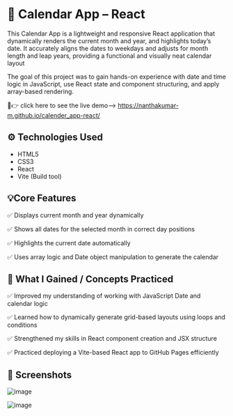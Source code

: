 # 📅 Calendar App – React 

This Calendar App is a lightweight and responsive React application that dynamically renders the current month and year, and highlights today’s date. It accurately aligns the dates to weekdays and adjusts for month length and leap years, providing a functional and visually neat calendar layout

The goal of this project was to gain hands-on experience with date and time logic in JavaScript, use React state and component structuring, and apply array-based rendering.

🔗👉 click here to see the live demo--> https://nanthakumar-m.github.io/calender_app-react/

## ⚙️ Technologies Used

- HTML5
- CSS3
- React
- Vite (Build tool)

## 💡Core Features

✅ Displays current month and year dynamically

✅ Shows all dates for the selected month in correct day positions

✅ Highlights the current date automatically

✅ Uses array logic and Date object manipulation to generate the calendar

## 🎯 What I Gained  / Concepts Practiced

✅ Improved my understanding of working with JavaScript Date and calendar logic

✅ Learned how to dynamically generate grid-based layouts using loops and conditions

✅ Strengthened my skills in React component creation and JSX structure

✅ Practiced deploying a Vite-based React app to GitHub Pages efficiently

## 📸 Screenshots

![image](https://github.com/user-attachments/assets/ccaee47e-9b38-4794-93f7-ea3da40c6e50)

![image](https://github.com/user-attachments/assets/a99e69a1-ea8b-4a95-86e4-a90a0ca6590f)

